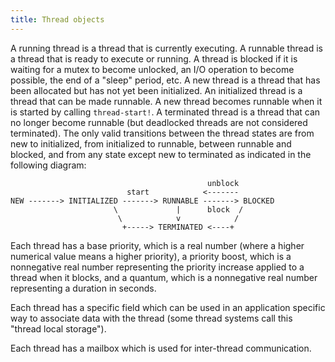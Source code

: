 ```yaml
---
title: Thread objects
---
```


A running thread is a thread that is currently executing. A runnable thread is a
thread that is ready to execute or running. A thread is blocked if it is waiting
for a mutex to become unlocked, an I/O operation to become possible, the end of
a "sleep" period, etc. A new thread is a thread that has been allocated but has
not yet been initialized. An initialized thread is a thread that can be made
runnable. A new thread becomes runnable when it is started by calling
`thread-start!`. A terminated thread is a thread that can no longer become
runnable (but deadlocked threads are not considered terminated). The only valid
transitions between the thread states are from new to initialized, from
initialized to runnable, between runnable and blocked, and from any state except
new to terminated as indicated in the following diagram:

```
                                            unblock
                          start            <-------
NEW -------> INITIALIZED -------> RUNNABLE -------> BLOCKED
                       \             |      block  /
                        \            v            /
                         +-----> TERMINATED <----+
```

Each thread has a base priority, which is a real number (where a higher
numerical value means a higher priority), a priority boost, which is a
nonnegative real number representing the priority increase applied to a thread
when it blocks, and a quantum, which is a nonnegative real number representing a
duration in seconds.

Each thread has a specific field which can be used in an application specific
way to associate data with the thread (some thread systems call this "thread
local storage").

Each thread has a mailbox which is used for inter-thread communication.
